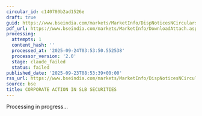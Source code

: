 ```yaml
---
circular_id: c140780b2ad1526e
draft: true
guid: https://www.bseindia.com/markets/MarketInfo/DispNoticesNCirculars.aspx?Noticeid={F42CFD3B-8E02-478C-BCAB-1608668BA025}&noticeno=20250923-10&dt=09/23/2025&icount=10&totcount=84&flag=0
pdf_url: https://www.bseindia.com/markets/MarketInfo/DownloadAttach.aspx?id=20250923-10&attachedId=0679bed7-8266-4533-909d-3f0219120880
processing:
  attempts: 1
  content_hash: ''
  processed_at: '2025-09-24T03:53:50.552538'
  processor_version: '2.0'
  stage: claude_failed
  status: failed
published_date: '2025-09-23T08:53:39+00:00'
rss_url: https://www.bseindia.com/markets/MarketInfo/DispNoticesNCirculars.aspx?Noticeid={F42CFD3B-8E02-478C-BCAB-1608668BA025}&noticeno=20250923-10&dt=09/23/2025&icount=10&totcount=84&flag=0
source: bse
title: CORPORATE ACTION IN SLB SECURITIES
---
```


Processing in progress...
